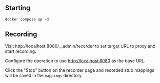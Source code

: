 
## Starting

```shell
docker compose up -d
```

## Recording

Visit http://localhost:8080/__admin/recorder to set target URL to proxy and start recording.

Configure the operation to use <http://localhost:8080> as the base URL.

Click the "Stop" button on the recorder page and recorded stub mappings will be saved in the `mappings` directory.